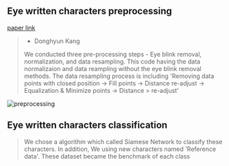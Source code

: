 ## Eye written characters preprocessing

[paper link](https://www.mdpi.com/2079-9292/10/23/3009, "paper link")

> - Donghyun Kang
> 
> We conducted three pre-processing steps - Eye blink removal, normalization, and data resampling.
> This code having the data normalizaion and data reampling without the eye blink removal methods.
> The data resampling process is including 'Removing data points with closed position -> Fill points -> Distance re-adjust -> Equalization & Minimize points -> Distance > re-adjust'

![preprocessing](https://user-images.githubusercontent.com/48580174/137443414-b34f5afb-d677-44f3-b6da-d8a98243805a.png)


## Eye written characters classification

> We chose a algorithm which called Siamese Network to classify these characters.
> In addition, We using new characters named 'Reference data'. These dataset became the benchmark of each class

